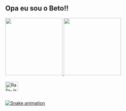 ## Opa eu sou o Beto!!
 <div>
  <a href="https://github.com/GilbertoBiriguidin">
  <img height="180em" src="https://github-readme-stats.vercel.app/api?username=GilbertoBiriguidin&show_icons=true&theme=dracula&include_all_commits=true&count_private=true"/>
  <img height="180em" src="https://github-readme-stats.vercel.app/api/top-langs/?username=GilbertoBiriguidin&layout=compact&langs_count=7&theme=dracula"/>
</div>
<div style="display: inline_block"><br>
  <img align="center" alt="Rafa-Js" height="30" width="40" src="https://cdn.jsdelivr.net/gh/devicons/devicon/icons/c/c-original.svg">
 
  

  
  ##
 
 
  ![Snake animation](https://github.com/GilbertoBiriguidin/GilbertoBiriguidin/blob/output/github-contribution-grid-snake.svg)
 

